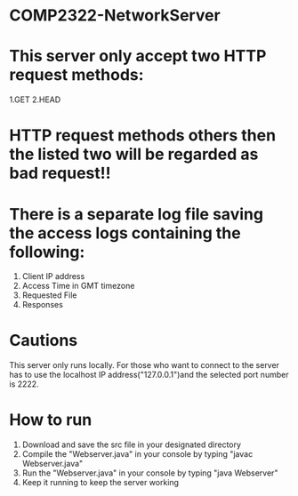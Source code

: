 # COMP2322-NetworkServer
# This server only accept two HTTP request methods:
1.GET
2.HEAD

# HTTP request methods others then the listed two will be regarded as bad request!!

# There is a separate log file saving the access logs containing the following:
1. Client IP address
2. Access Time in GMT timezone
3. Requested File
4. Responses


# Cautions
This server only runs locally. For those who want to connect to the server has to use the localhost IP address("127.0.0.1")and the selected  port number is 2222.

# How to run
1. Download and save the src file in your designated directory
2. Compile the "Webserver.java" in your console by typing "javac Webserver.java"
3. Run the "Webserver.java" in your console by typing "java Webserver"
4. Keep it running to keep the server working
